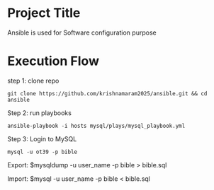 Project Title
========================
Ansible is used for Software configuration purpose

Execution Flow
======================

step 1: clone repo
```
git clone https://github.com/krishnamaram2025/ansible.git && cd ansible
```
Step 2: run playbooks
```
ansible-playbook -i hosts mysql/plays/mysql_playbook.yml
```
Step 3: Login to MySQL 
```
mysql -u ot39 -p bible
```
Export: $mysqldump -u user_name -p bible > bible.sql

Import: $mysql -u user_name -p bible < bible.sql
